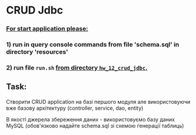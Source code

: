 # CRUD Jdbc #
### <u> For start application please: </u>
### 1) run in query console commands from file 'schema.sql' in directory 'resources' 
### 2) run file </u> `run.sh` <u>from directory `hw_12_crud_jdbc`. </u> ###
## Task: ##
#### 
Створити CRUD application на базі першого модуля але використовуючи вже базову архітектуру (controller, service, dao, entity)

В якості джерела збереження даних - використовуємо базу даних MySQL (обов'язково надайте schema.sql зі схемою генерації таблиць)



####